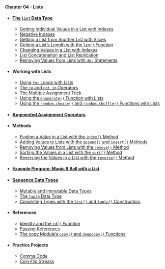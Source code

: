 #### Chapter 04 – Lists
- #### [The `list` Data Type](practice04_01.py)
  - [Getting Individual Values in a List with Indexes](practice04_02.py)
  - [Negative Indexes](practice04_03.py)
  - [Getting a List from Another List with Slices](practice04_04.py)
  - [Getting a List’s Length with the `len()` Function](practice04_05.py)
  - [Changing Values in a List with Indexes](practice04_06.py)
  - [List Concatenation and List Replication](practice04_07.py)
  - [Removing Values from Lists with `del` Statements](practice04_08.py)
- #### Working with Lists
  - [Using `for` Loops with Lists](practice04_09.py)
  - [The `in` and `not in` Operators](practice04_10.py)
  - [The Multiple Assignment Trick](practice04_11.py)
  - [Using the `enumerate()` Function with Lists](practice04_12.py)
  - [Using the `random.choice()` and `random.shuffle()` Functions with Lists](practice04_13.py)
- #### [Augmented Assignment Operators](practice04_14.py)
- #### Methods
  - [Finding a Value in a List with the `index()` Method](practice04_15.py)
  - [Adding Values to Lists with the `append()` and `insert()` Methods](practice04_16.py)
  - [Removing Values from Lists with the `remove()` Method](practice04_17.py)
  - [Sorting the Values in a List with the `sort()` Method](practice04_18.py)
  - [Reversing the Values in a List with the `reverse()` Method](practice04_19.py)
- #### [Example Program: Magic 8 Ball with a List](practice04_20.py)
- #### [Sequence Data Types](practice04_21.py)
  - [Mutable and Immutable Data Types](practice04_22.py)
  - [The `tuple` Data Type](practice04_23.py)
  - [Converting Types with the `list()` and `tuple()` Constructors](practice04_24.py)
- #### References
  - [Identity and the `id()` Function](practice04_25.py)
  - [Passing References](practice04_26.py)
  - [The copy Module’s `copy()` and `deepcopy()` Functions](practice04_27.py)
- #### Practice Projects
  - [Comma Code](exercise04_01.py)
  - [Coin Flip Streaks](exercise04_02.py)
